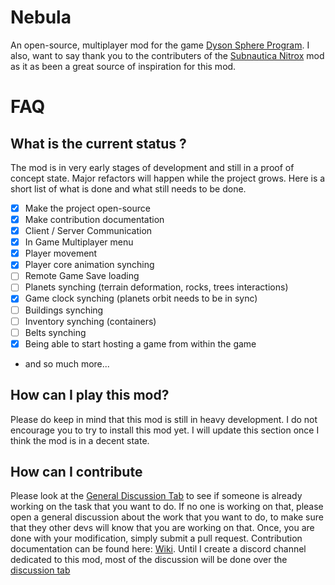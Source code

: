 # Nebula

An open-source, multiplayer mod for the game [Dyson Sphere Program](https://store.steampowered.com/app/1366540/Dyson_Sphere_Program/). I also, want to say thank you to the contributers of the [Subnautica Nitrox](https://nitrox.rux.gg/download) mod as it as been a great source of inspiration for this mod.

# FAQ

## What is the current status ?

The mod is in very early stages of development and still in a proof of concept state. Major refactors will happen while the project grows. Here is a short list of what is done and what still needs to be done.

- [X] Make the project open-source
- [X] Make contribution documentation
- [x] Client / Server Communication
- [x] In Game Multiplayer menu
- [x] Player movement
- [x] Player core animation synching
- [ ] Remote Game Save loading
- [ ] Planets synching (terrain deformation, rocks, trees interactions)
- [x] Game clock synching (planets orbit needs to be in sync)
- [ ] Buildings synching
- [ ] Inventory synching (containers)
- [ ] Belts synching
- [x] Being able to start hosting a game from within the game
- and so much more...

## How can I play this mod?

Please do keep in mind that this mod is still in heavy development. I do not encourage you to try to install this mod yet. I will update this section once I think the mod is in a decent state.

## How can I contribute

Please look at the [General Discussion Tab](https://github.com/hubastard/nebula/discussions/categories/general) to see if someone is already working on the task that you want to do. If no one is working on that, please open a general discussion about the work that you want to do, to make sure that they other devs will know that you are working on that. Once, you are done with your modification, simply submit a pull request. Contribution documentation can be found here: [Wiki](https://github.com/hubastard/nebula/wiki/Setting-up-a-development-environment). Until I create a discord channel dedicated to this mod, most of the discussion will be done over the [discussion tab](https://github.com/hubastard/nebula/discussions/categories)
